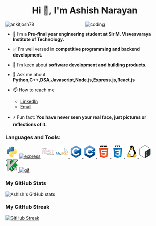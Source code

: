 <h1 align="center">Hi 👋, I'm Ashish Narayan</h1>
<img align="right" alt="coding" width="250" src="https://media.giphy.com/media/PiQejEf31116URju4V/source.gif">

<p align="left"> <img src="https://komarev.com/ghpvc/?username=naryn03&label=Profile%20views&color=0e75b6&style=flat" alt="ankitjosh78" /> </p>

- 🔭 I’m a **Pre-final year engineering student at Sir M. Visvesvaraya Institute of Technology.**

- ✅ I'm well versed in **competitive programming and backend development.**

- 👯 I’m keen about **software development and building products.**

- 💬 Ask me about **Python,C++,DSA,Javascript,Node.js,Express.js,React.js**

- 📫 How to reach me 
  - [LinkedIn](https://www.linkedin.com/in/ashish-narayan-1051b4299/)
  - [Email](mailto:ashishnarayan0203@gmail.com) 

- ⚡ Fun fact: **You have never seen your real face, just pictures or reflections of it.**
<h3 align="left">Languages and Tools:</h3>
<p align="left"><a href="https://www.python.org" target="_blank"><img src="https://raw.githubusercontent.com/devicons/devicon/master/icons/python/python-original.svg" alt="python" width="40" height="40"/></a> <a href="https://expressjs.com/" target="_blank"> <img src="https://github.com/simple-icons/simple-icons/blob/develop/icons/express.svg" alt="express" width="40" height="40"/></a> 
<a href="https://www.django-rest-framework.org/" target="_blank"> <img src="https://github.com/devicons/devicon/blob/master/icons/djangorest/djangorest-original.svg" alt="django-rest-framework" width="40" height="40"/></a>
<a href="https://www.mysql.com/" target="_blank"> <img src="https://raw.githubusercontent.com/devicons/devicon/master/icons/mysql/mysql-original-wordmark.svg" alt="mysql" width="40" height="40"/> </a><a href="https://www.cprogramming.com/" target="_blank"> <img src="https://raw.githubusercontent.com/devicons/devicon/master/icons/c/c-original.svg" alt="c" width="40" height="40"/> </a> <a href="https://www.cplusplus.com/" target="_blank"> <img src="https://raw.githubusercontent.com/devicons/devicon/master/icons/cplusplus/cplusplus-original.svg" alt="cplusplus" width="40" height="40"/></a><a href="https://developer.mozilla.org/en-US/docs/Web/HTML" target="_blank"> <img src="https://raw.githubusercontent.com/devicons/devicon/master/icons/html5/html5-original-wordmark.svg" alt="html5" width="40" height="40"/> </a><a href="https://developer.mozilla.org/en-US/docs/Web/CSS" target="_blank"> <img src="https://raw.githubusercontent.com/devicons/devicon/master/icons/css3/css3-original-wordmark.svg" alt="css3" width="40" height="40"/> </a><a href="https://www.linux.org/" target="_blank"> <img src="https://github.com/devicons/devicon/blob/master/icons/linux/linux-original.svg" alt="linux" width="40" height="40"/> </a><a href="https://www.gnu.org/software/bash/" target="_blank"> <img src="https://github.com/devicons/devicon/blob/master/icons/bash/bash-original.svg" alt="linux" width="40" height="40"/> </a> <a href="https://www.vim.org/" target="_blank"> <img src="https://github.com/devicons/devicon/blob/master/icons/vim/vim-original.svg" alt="bash" width="40" height="40"/></a><a href="https://git-scm.com/" target="_blank"> <img src="https://www.vectorlogo.zone/logos/git-scm/git-scm-icon.svg" alt="git" width="40" height="40"/></a></p>

### My GitHub Stats
![Ashish's GitHub stats](https://github-readme-stats.vercel.app/api?username=naryn03&show_icons=true&theme=gruvbox)

### My GitHub Streak
[![GitHub Streak](https://github-readme-streak-stats.herokuapp.com/?user=naryn03&theme=gruvbox)](https://github.com/DenverCoder1/github-readme-streak-stats)
